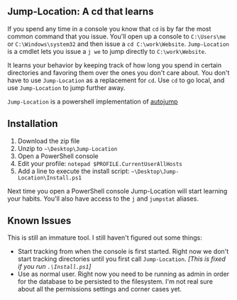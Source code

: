 Jump-Location: A cd that learns
---------------------

If you spend any time in a console you know that `cd` is by far the most
common command that you issue. You'll open up a console to `C:\Users\me`
or `C:\Windows\system32` and then issue a `cd C:\work\Website`. 
`Jump-Location` is a cmdlet lets you issue a `j we` to jump 
directly to `C:\work\Website`. 

It learns your behavior by keeping track of how long you spend in certain
directories and favoring them over the ones you don't care about.  You don't 
have to use `Jump-Location` as a replacement for `cd`. Use `cd`	to go local, and 
use `Jump-Location` to jump further away.

`Jump-Location` is a powershell implementation of 
[autojump](https://github.com/joelthelion/autojump)

Installation
------------------

1. Download the zip file
2. Unzip to `~\Desktop\Jump-Location`
3. Open a PowerShell console
4. Edit your profile: `notepad $PROFILE.CurrentUserAllHosts`
5. Add a line to execute the install script: `~\Desktop\Jump-Location\Install.ps1`

Next time you open a PowerShell console Jump-Location will start learning 
your habits. You'll also have access to the `j` and `jumpstat` aliases.


Known Issues
------------------

This is still an immature tool. I still haven't figured out some things:

* Start tracking from when the console is first started. Right now we don't
start tracking directories until you first call `Jump-Location`. _[This is 
fixed if you run `.\Install.ps1`]_
* Use as normal user. Right now you need to be running as admin in order
for the database to be persisted to the filesystem. I'm not real sure about
all the permissions settings and corner cases yet.
